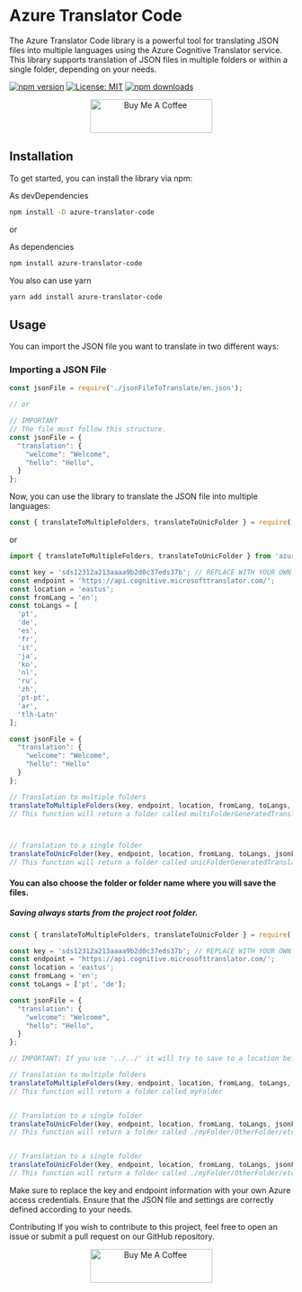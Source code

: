 # Azure Translator Code

The Azure Translator Code library is a powerful tool for translating JSON files into multiple languages using the Azure Cognitive Translator service. This library supports translation of JSON files in multiple folders or within a single folder, depending on your needs.

[![npm version](https://badge.fury.io/js/azure-translator-code.svg)](https://badge.fury.io/js/azure-translator-code)
[![License: MIT](https://img.shields.io/badge/License-MIT-yellow.svg)](https://opensource.org/licenses/MIT)
[![npm downloads](https://img.shields.io/npm/dm/azure-translator-code.svg?style=flat-square)](https://npm-stat.com/charts.html?package=azure-translator-code)

<p align="center">
	<a href="https://www.buymeacoffee.com/gabriellogan" target="_blank">
		<img src="https://cdn.buymeacoffee.com/buttons/v2/default-yellow.png" alt="Buy Me A Coffee" style="height: 60px !important;width: 217px !important;" >
	</a>
</p>

## Installation

To get started, you can install the library via npm:

As devDependencies
```bash
npm install -D azure-translator-code
```
or

As dependencies
```bash
npm install azure-translator-code
```

You also can use yarn

```bash
yarn add install azure-translator-code
```

## Usage

You can import the JSON file you want to translate in two different ways:

### Importing a JSON File

```javascript
const jsonFile = require('./jsonFileToTranslate/en.json');

// or

// IMPORTANT
// The file must follow this structure.
const jsonFile = {
  "translation": {
    "welcome": "Welcome",
    "hello": "Hello",
  }
};
```

Now, you can use the library to translate the JSON file into multiple languages:

```javascript
const { translateToMultipleFolders, translateToUnicFolder } = require('azure-translator-code');
```
or
```javascript
import { translateToMultipleFolders, translateToUnicFolder } from 'azure-translator-code';
```

```javascript
const key = 'sds12312a213aaaa9b2d0c37eds37b'; // REPLACE WITH YOUR OWN KEY HERE
const endpoint = 'https://api.cognitive.microsofttranslator.com/';
const location = 'eastus';
const fromLang = 'en';
const toLangs = [
  'pt',
  'de',
  'es',
  'fr',
  'it',
  'ja',
  'ko',
  'nl',
  'ru',
  'zh',
  'pt-pt',
  'ar',
  'tlh-Latn'
];

const jsonFile = {
  "translation": {
    "welcome": "Welcome",
    "hello": "Hello"
  }
};

// Translation to multiple folders
translateToMultipleFolders(key, endpoint, location, fromLang, toLangs, jsonFile);
// This function will return a folder called multiFolderGeneratedTranslations



// Translation to a single folder
translateToUnicFolder(key, endpoint, location, fromLang, toLangs, jsonFile);
// This function will return a folder called unicFolderGeneratedTranslations
```

#### You can also choose the folder or folder name where you will save the files.
##### Saving always starts from the project root folder.

```javascript
const { translateToMultipleFolders, translateToUnicFolder } = require('azure-translator-code');

const key = 'sds12312a213aaaa9b2d0c37eds37b'; // REPLACE WITH YOUR OWN KEY HERE
const endpoint = 'https://api.cognitive.microsofttranslator.com/';
const location = 'eastus';
const fromLang = 'en';
const toLangs = ['pt', 'de'];

const jsonFile = {
  "translation": {
    "welcome": "Welcome",
    "hello": "Hello",
  }
};

// IMPORTANT: If you use '../../' it will try to save to a location before the root folder

// Translation to multiple folders
translateToMultipleFolders(key, endpoint, location, fromLang, toLangs, jsonFile, 'myFolder');
// This function will return a folder called myFolder


// Translation to a single folder
translateToUnicFolder(key, endpoint, location, fromLang, toLangs, jsonFile, 'myFolder/OtherFolder/etc');
// This function will return a folder called ./myFolder/OtherFolder/etc


// Translation to a single folder
translateToUnicFolder(key, endpoint, location, fromLang, toLangs, jsonFile, './myFolder/OtherFolder/etc');
// This function will return a folder called ./myFolder/OtherFolder/etc
```

Make sure to replace the key and endpoint information with your own Azure access credentials. Ensure that the JSON file and settings are correctly defined according to your needs.

Contributing
If you wish to contribute to this project, feel free to open an issue or submit a pull request on our GitHub repository.

<p align="center">
	<a href="https://www.buymeacoffee.com/gabriellogan" target="_blank">
		<img src="https://cdn.buymeacoffee.com/buttons/v2/default-yellow.png" alt="Buy Me A Coffee" style="height: 60px !important;width: 217px !important;" >
	</a>
</p>
